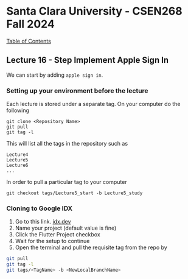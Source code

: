 # Santa Clara University - CSEN268 Fall 2024

[Table of Contents](/toc.md)


## Lecture 16 - Step Implement Apple Sign In
We can start by adding `apple sign in`.

### Setting up your environment before the lecture

Each lecture is stored under a separate tag. On your computer do the following

    git clone <Repository Name>
    git pull
    git tag -l

This will list all the tags in the repository such as

    Lecture4
    Lecture5
    Lecture6
    ...

In order to pull a particular tag to your computer

    git checkout tags/Lecture5_start -b Lecture5_study

### Cloning to Google IDX

1. Go to this link. [idx.dev](https://idx.google.com/import?url=https://github.com/mehmetartun/CSEN268-F24)
2. Name your project (default value is fine)
3. Click the Flutter Project checkbox
4. Wait for the setup to continue
5. Open the terminal and pull the requisite tag from the repo by
```zsh
git pull
git tag -l
git tags/<TagName> -b <NewLocalBranchName>
```



